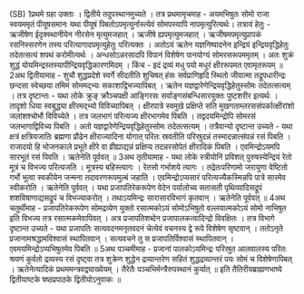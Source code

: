

  
(SB) 1प्रथमे ग्रहा उक्ताः । द्वितीये तदुपस्थानमुच्यते । तत्र प्रथमामृचमाह - अयमभिषुतः सोमो राजा स्वयममृतं पीयूषसमानः यथा पीयूषं पिबतोऽपमृत्युर्नास्त्येवं सोमपस्यापि नापमृत्युरित्यर्थः। तत्रायं हेतुः - ऋजीषेण ईदृक्स्थानीयेन नीरसेन मृत्युमजहात् । ऋजीषे ह्यपमृत्युमजहात् । ऋजीषमपमृत्युप्रापकं रसनिस्सरणेन तस्य परित्यागादपमृत्युहेतुः परित्यक्तः । अतोऽयं ऋतेन यज्ञनिष्पादनेन इन्द्रियं इन्द्रियवृद्धिहेतुः तदेतत्सत्यं शपथं करोमीत्यर्थः । अन्धसोऽन्नरसादपि विपानं विशेषेण पानयोग्यं सोमरसरूपममृतम् । अतः शुक्रं शुद्धं योयमिन्द्रस्तस्यापीन्द्रियवृद्धिकारणमिदम् । किंच - इदं द्रव्यं मधु पयो मधुरं क्षीररूपमत एवामृतरूपम् ॥
2अथ द्वितीयामाह - शुचौ शुद्धप्रदेशे स्वर्गे सीदतीति शुचिषत् हंसः सर्वप्राणिहृदि स्थितो जीवात्मा तद्रूपधारीन्द्रः छन्दसा स्वेच्छया तमिमं सोममद्भ्यः सकाशाद्विभज्यापिबत् । ऋतेन यज्ञद्वारेणेन्द्रियवृद्धिहेतुस्सोमः तदेतत्सत्यम् । तत्र दृष्टान्तः - यथा लोके क्रुङ् क्रौञ्चपक्षी आङ्गिरसः सर्वाङ्गसंबन्धिसारयुक्तः पुष्टशरीर इत्यर्थः । तादृशो धिया स्वबुद्ध्या क्षीरमद्भ्यो विविच्यापिबत् । क्षीरपात्रे स्वमुखे प्रक्षिप्ते सति मुखगताम्लरससंपर्कात्क्षीरांशो जलांशश्चोभौ विविच्येते । तत्र जलभागं परित्यज्य क्षीरभागमेव पिबति । तद्वदयमिन्द्रोपि सोमरसं जलभागाद्विविच्य पिबति । अतो यज्ञद्वारेणेन्द्रियवृद्धिहेतुस्सोमः तदेतत्सत्यम् । तत्रैवान्यो दृष्टान्त उच्यते - यथा क्षत्रं क्षत्रियजातिः ब्रह्मणा प्रौढेन क्षीराज्यादिना योगात् परितः स्रवतीति परिस्रुदन्नं तस्मादन्नात्संपन्नं रसं पिबति । राजादयो हि भोजनकाले प्रभूते क्षीरे वा व्रीह्याद्यन्नं प्रक्षिप्य तदन्नरसोपेतं क्षीरादिकं पिबति । एवमिन्द्रोऽयमपि सारभूतं रसं पिवति । ऋतेनेति पूर्ववत् ॥
3अथ तृतीयामाह - यथा लोके स्त्रीयोनिं प्रविशत् पुरुषस्येन्द्रियं रेतो मूत्रं च विभज्य परित्यजति । मूत्रस्य बहिस्त्यागः । रेतसो गर्भाशये त्यागः । तद्रेतःपरिणामो जरायुणा वेष्टितो गर्भो भूत्वा स्वकीयेन जन्मना तदावरणरूपमुल्बं जहाति । एवमिन्द्रोऽप्यसारं परित्यज्यैकस्मिन्नपि पात्रे सारमेव स्वीकरोति । ऋतेनेति पूर्ववत् । यथा प्रजापतिरेकरूपेण वेदेन पर्यालोच्य सतासती पृथिव्यादिसद्रूपं शशविषाणाद्यसद्रूपं च विभज्याकरोत् । तथाऽयमिन्द्रः सारासारविभागं कृतवान् । ऋतेनेति पूर्ववत् ॥
4अथ चतुर्थीमाह - प्रजापतिरेकरूपेण सोमद्रव्येण युक्तो रसात्मकोऽयं सोमोऽभिषुतो वल्लयात्मकोऽयं सोमो नाभिषुत इति विभज्य तत्र रसात्मकमेवापिवत् । अत्र प्रजापतिशब्देन प्रजापालकत्वादिन्द्रो विवक्षितः । तत्र विभागे दृष्टान्त उच्यते - यथा प्रजापतिः सत्यवदनमनृतवदनं चेत्येवं वचनस्य द्वे रूपे विशेषेण सृष्टवान् । ततोऽनृते प्रजानामश्रद्धामविश्वासं स्थापितवान् । सत्यवचने तु स प्रजापतिर्विश्वासं स्थापितवान् । एवमयमिन्द्रोऽप्यभिषुतमेव पिबति ॥
5अथ पञ्चमीमाह - प्रजानां पालकोऽयमिन्द्रः परिस्रुत आलवालस्य परितः श्रयणं कुर्वतो द्रव्यस्य रसं दृष्ट्वा तत्र शुक्रेण शुद्धेन द्रव्यान्तरेण सहितं शुद्धद्रव्यान्तरं पयः सोमं च विशेषेणापिबत् । ऋतेनेत्यादिकं प्रथममन्त्रवद्व्याख्येयम् । तैरेतैः पञ्चभिर्मन्त्रैरुपस्थानं कुर्यात् ॥
इति तैतिरीयब्राह्मणभाष्ये द्वितीयाष्टके षष्ठप्रपाठके द्वितीयोऽनुवाकः ॥  
